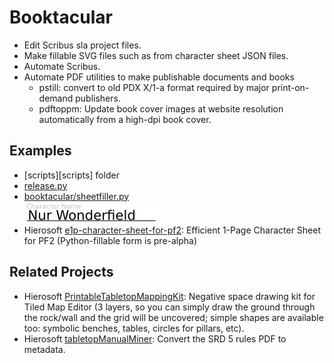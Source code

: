 # Booktacular

- Edit Scribus sla project files.
- Make fillable SVG files such as from character sheet JSON files.
- Automate Scribus.
- Automate PDF utilities to make publishable documents and books
  - pstill: convert to old PDX X/1-a format required by major print-on-demand publishers.
  - pdftoppm: Update book cover images at website resolution automatically from a high-dpi book cover.


## Examples
- [scripts][scripts] folder
- [release.py](release.py)
- [booktacular/sheetfiller.py](booktacular/sheetfiller.py)\
  ![Character Sheet Filled](screenshot-sheetfiller.png)
- Hierosoft [e1p-character-sheet-for-pf2](https://github.com/Hierosoft/e1p-character-sheet-for-pf2): Efficient 1-Page Character Sheet for PF2 (Python-fillable form is pre-alpha)



## Related Projects
- Hierosoft [PrintableTabletopMappingKit](https://github.com/Hierosoft/PrintableTabletopMappingKit): Negative space drawing kit for Tiled Map Editor (3 layers, so you can simply draw the ground through the rock/wall and the grid will be uncovered; simple shapes are available too: symbolic benches, tables, circles for pillars, etc).
- Hierosoft [tabletopManualMiner](https://github.com/Hierosoft/tabletopManualMiner): Convert the SRD 5 rules PDF to metadata.
